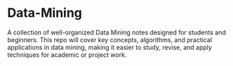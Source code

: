 # Data-Mining
A collection of well-organized Data Mining notes designed for students and beginners. This repo will cover key concepts, algorithms, and practical applications in data mining, making it easier to study, revise, and apply techniques for academic or project work.
